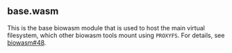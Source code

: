 ## base.wasm

This is the base biowasm module that is used to host the main virtual filesystem, which other biowasm tools mount using `PROXYFS`. For details, see [biowasm#48](https://github.com/biowasm/biowasm/issues/48).
